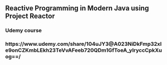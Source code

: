 <h2>Reactive Programming in Modern Java using Project Reactor</h2>

<h3>Udemy course<h3>
https://www.udemy.com/share/104uJY3@A023NiDkFmp32xIe9onCZKmbLEkh23TeVvAFeeb720QDm1GfToeA_yIryccCpkXuog==/